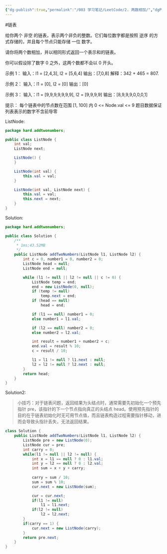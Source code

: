 ```yaml
---
{"dg-publish":true,"permalink":"/003 学习笔记/LeetCode/2. 两数相加/","dgPassFrontmatter":true,"created":"2024-03-07T16:48:03.393+08:00","updated":"2024-06-01T10:48:29.463+08:00"}
---
```


#链表

给你两个 非空 的链表，表示两个非负的整数。它们每位数字都是按照 逆序 的方式存储的，并且每个节点只能存储 一位 数字。

请你将两个数相加，并以相同形式返回一个表示和的链表。

你可以假设除了数字 0 之外，这两个数都不会以 0 开头。

示例 1：
输入：l1 = [2,4,3], l2 = [5,6,4]
输出：[7,0,8]
解释：342 + 465 = 807.

示例 2：
输入：l1 = [0], l2 = [0]
输出：[0]

示例 3：
输入：l1 = [9,9,9,9,9,9,9], l2 = [9,9,9,9]
输出：[8,9,9,9,0,0,0,1]
 
提示：
每个链表中的节点数在范围 [1, 100] 内
0 <= Node.val <= 9
题目数据保证列表表示的数字不含前导零

ListNode:
```java
package hard.addtwonumbers;

public class ListNode {
    int val;
    ListNode next;

    ListNode() {
    }

    ListNode(int val) {
        this.val = val;
    }

    ListNode(int val, ListNode next) {
        this.val = val;
        this.next = next;
    }
}
```

Solution:
```java
package hard.addtwonumbers;

public class Solution {
    /**
     * 1ms;43.52MB
     */
    public ListNode addTwoNumbers(ListNode l1, ListNode l2) {
        int c = 0, number1 = 0, number2 = 0;
        ListNode head = null;
        ListNode end = null;

        while (l1 != null || l2 != null || c != 0) {
            ListNode temp = end;
            end = new ListNode(0, null);
            if (temp != null)
                temp.next = end;
            if (head == null)
                head = end;

            if (l1 == null) number1 = 0;
            else number1 = l1.val;

            if (l2 == null) number2 = 0;
            else number2 = l2.val;

            int result = number1 + number2 + c;
            end.val = result % 10;
            c = result / 10;

            l1 = l1 != null ? l1.next : null;
            l2 = l2 != null ? l2.next : null;
        }
        return head;
    }
}
```

Solution2:

>小技巧：对于链表问题，返回结果为头结点时，通常需要先初始化一个预先指针 pre，该指针的下一个节点指向真正的头结点 head。使用预先指针的目的在于链表初始化时无可用节点值，而且链表构造过程需要指针移动，进而会导致头指针丢失，无法返回结果。

```java
class Solution {
    public ListNode addTwoNumbers(ListNode l1, ListNode l2) {
        ListNode pre = new ListNode(0);
        ListNode cur = pre;
        int carry = 0;
        while(l1 != null || l2 != null) {
            int x = l1 == null ? 0 : l1.val;
            int y = l2 == null ? 0 : l2.val;
            int sum = x + y + carry;
            
            carry = sum / 10;
            sum = sum % 10;
            cur.next = new ListNode(sum);

            cur = cur.next;
            if(l1 != null)
                l1 = l1.next;
            if(l2 != null)
                l2 = l2.next;
        }
        if(carry == 1) {
            cur.next = new ListNode(carry);
        }
        return pre.next;
    }
}
```